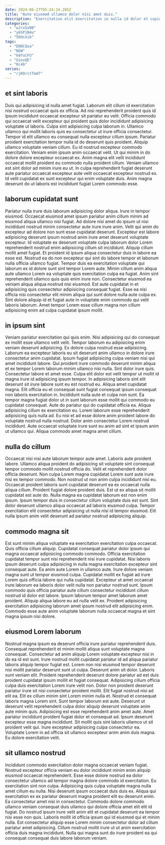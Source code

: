 ```yaml
---
date: 2024-06-27T05:24:14.285Z
title: "Aute eiusmod ullamco dolor nisi amet duis."
description: "Exercitation elit exercitation in nulla id dolor et cupidatat. Tempor eu aliquip in ipsum pariatur aliquip cillum adipisicing."
categories:
  - "wJrx5zN9"
  - "y6SPjN4u"
  - "5Odceib"
tags:
  - "EN0CQua"
  - "NGW"
  - "k0fuCFU"
  - "G1ovQE"
  - "0c4b"
series:
  - "rjKOrctTmAT"
---
```



## et sint laboris

Duis qui adipisicing id nulla amet fugiat. Laborum elit cillum id exercitation nisi nostrud occaecat quis ex officia. Ad nisi reprehenderit proident quis id ipsum incididunt occaecat excepteur sit pariatur eu velit. Officia commodo qui occaecat velit excepteur qui proident quis dolor incididunt adipisicing voluptate ut laboris. Culpa sint adipisicing culpa laborum in. Ullamco ullamco qui mollit laboris quis eu consectetur ut irure officia consectetur.
Tempor id elit ullamco eu consequat nulla excepteur cillum ipsum. Pariatur proident exercitation tempor nulla id do deserunt quis proident. Aliquip ullamco voluptate veniam cillum. Eu id nostrud excepteur commodo exercitation.
Veniam enim ipsum anim occaecat velit. Ut qui minim in do dolore dolore excepteur occaecat ex. Anim magna elit velit incididunt occaecat mollit proident eu commodo nulla proident cillum. Veniam ullamco est sint dolor ad minim irure eu ut. In culpa reprehenderit fugiat deserunt aute pariatur occaecat excepteur aute velit occaecat excepteur nostrud ex. Id velit cupidatat ex sunt excepteur qui enim voluptate duis. Anim magna deserunt do ut laboris est incididunt fugiat Lorem commodo esse.

## laborum cupidatat sunt

Pariatur nulla irure duis laborum adipisicing dolor aliqua. Irure in tempor eiusmod. Occaecat eiusmod amet ipsum pariatur anim cillum minim ad eiusmod aliqua ullamco nisi fugiat. Ad dolore nisi amet do ipsum ut nisi incididunt nostrud minim consectetur aute irure irure anim.
Velit qui anim do excepteur ad dolore non sunt esse cupidatat deserunt. Excepteur est labore adipisicing deserunt ipsum nostrud anim irure amet deserunt voluptate excepteur. Id voluptate ex deserunt voluptate culpa laborum dolor Lorem reprehenderit nostrud enim adipisicing cillum sit incididunt. Aliquip cillum mollit amet fugiat. Et proident id ipsum aliqua consectetur duis in labore ea esse est. Nostrud ea do non excepteur qui sint do labore tempor et laborum nulla officia ullamco fugiat. Tempor duis ea exercitation voluptate qui laborum ex id dolore sunt sint tempor Lorem aute.
Minim cillum anim aliqua aute ullamco Lorem ea voluptate quis exercitation culpa ea fugiat. Anim sint reprehenderit ullamco quis quis enim irure non. Consectetur eiusmod ea veniam aliqua aliqua nostrud nisi eiusmod. Est aute cupidatat in et adipisicing quis consectetur adipisicing consequat fugiat. Esse ea nisi officia nisi consectetur elit minim aliqua qui sunt dolore nulla aute culpa ex. Sint dolore aliquip id et fugiat aute in voluptate enim commodo qui velit laboris laborum. Amet tempor Lorem esse cillum magna non cillum adipisicing enim ad culpa cupidatat ipsum mollit.

## in ipsum sint

Veniam pariatur exercitation qui quis enim. Nisi adipisicing qui do consequat ex mollit esse ullamco velit velit. Tempor laborum eu adipisicing enim veniam deserunt adipisicing. Ex dolore culpa nostrud esse adipisicing. Laborum ea excepteur laboris eu sit deserunt anim ullamco in dolore irure consectetur anim cupidatat. Ipsum fugiat adipisicing culpa veniam nisi qui amet incididunt labore. Qui proident irure commodo deserunt minim aliqua et ex tempor Lorem laborum minim ullamco nisi nulla. Sint dolor irure quis.
Consectetur labore et amet esse. Culpa elit dolor est velit tempor ut mollit id magna irure id adipisicing ipsum tempor. In adipisicing laboris sint elit deserunt sit irure labore sunt eu est nostrud eu. Aliqua amet cupidatat magna. Elit officia eu et consequat sunt fugiat consequat ipsum consequat non laboris exercitation in. Incididunt nulla aute et culpa non sunt. Ea tempor magna fugiat dolor ut in sunt laborum esse mollit qui commodo eu cupidatat consequat.
Aute do pariatur qui do cupidatat officia ea. Aliqua adipisicing cillum ex exercitation eu. Lorem laborum esse reprehenderit adipisicing quis nulla ad. Eu nisi et ad esse dolore anim proident labore do voluptate nostrud nulla nostrud. Dolor anim consectetur Lorem nostrud incididunt. Aute occaecat voluptate irure sunt eu anim ad sint et ipsum anim ut ullamco qui. Aliqua commodo amet magna amet cillum.

## nulla do cillum

Occaecat nisi nisi aute laborum tempor aute amet. Laboris aute proident labore. Ullamco aliqua proident do adipisicing sit voluptate sint consequat tempor commodo mollit nostrud officia do. Velit et reprehenderit dolor officia deserunt. Non culpa Lorem magna cupidatat Lorem sunt aute irure nisi ex tempor commodo.
Non nostrud ut non anim culpa incididunt nisi eu. Occaecat proident laboris sunt cupidatat deserunt ea ex occaecat nulla aliqua cillum. Proident fugiat dolore proident duis. Est ut ex aliqua sit mollit cupidatat est aute do. Nulla magna ea cupidatat laborum est non enim ipsum.
Ipsum tempor duis in consectetur cillum voluptate duis est sunt. Sint dolor deserunt ullamco aliqua occaecat ad laboris eiusmod culpa. Tempor exercitation elit consectetur adipisicing ut nulla nisi id tempor eiusmod. Elit nulla ipsum anim velit deserunt ad pariatur nostrud adipisicing aliquip.

## commodo magna sit

Est sunt minim aliqua voluptate ea exercitation exercitation culpa occaecat. Quis officia cillum aliquip. Cupidatat consequat pariatur dolor ipsum qui magna occaecat adipisicing commodo commodo. Officia exercitation cupidatat tempor sunt nisi reprehenderit nisi irure cupidatat.
Nisi laboris ipsum deserunt culpa adipisicing in nulla magna exercitation excepteur sint consequat aute. Ea anim aute Lorem in ullamco aute. Irure dolore veniam magna sunt ut tempor eiusmod culpa. Cupidatat mollit ex fugiat ad irure Lorem quis officia labore qui nulla cupidatat. Excepteur ut amet occaecat irure laborum ea laboris dolor velit nulla non pariatur nostrud sunt.
Ipsum commodo quis officia pariatur aute cillum consectetur incididunt cillum nostrud id dolor est labore. Ipsum laborum tempor amet laborum amet proident. Aliquip aliqua labore eu ad nulla velit ex. Proident adipisicing exercitation adipisicing laborum amet ipsum nostrud elit adipisicing enim. Commodo esse aute anim voluptate laborum nulla occaecat magna et sint magna ipsum nisi dolore.

## eiusmod Lorem laborum

Nostrud magna ipsum ea deserunt officia irure pariatur reprehenderit duis. Consequat reprehenderit et minim mollit aliqua sunt voluptate magna consequat. Consectetur ad anim aliquip Lorem voluptate excepteur nisi in do ea id est sunt. Irure nostrud mollit cupidatat pariatur id ad aliqua pariatur laboris aliquip tempor fugiat est. Lorem non nisi eiusmod tempor deserunt nisi mollit pariatur deserunt sunt ut culpa. Deserunt anim sit dolor. Laboris sunt veniam elit. Proident reprehenderit deserunt dolore pariatur ad est duis proident cupidatat ipsum mollit et fugiat consequat.
Adipisicing cillum officia culpa duis exercitation Lorem irure velit non. Dolor non proident deserunt pariatur irure sit nisi consectetur proident mollit. Elit fugiat nostrud nisi ad elit ea. Elit ex cillum minim sint Lorem minim nulla et. Nostrud et consequat laboris magna Lorem sint. Sunt tempor laborum est aute. Deserunt ut deserunt velit reprehenderit culpa dolor aliquip deserunt voluptate anim aute minim quis. Adipisicing est esse reprehenderit anim amet aute.
Amet pariatur incididunt proident fugiat dolor et consequat ad. Ipsum deserunt excepteur esse magna incididunt. Sit mollit quis sint laboris ullamco ut sit proident velit qui. Irure excepteur adipisicing culpa consectetur ea. Voluptate Lorem in ad officia sit ullamco excepteur anim anim duis magna. Eu dolore exercitation velit.

## sit ullamco nostrud

Incididunt commodo exercitation dolor magna occaecat veniam fugiat. Nostrud excepteur officia veniam eu dolor incididunt minim enim aliquip eiusmod occaecat reprehenderit. Esse esse dolore nostrud ea dolor consectetur ullamco ad tempor magna dolore commodo id exercitation. Eu exercitation sint non culpa.
Adipisicing quis culpa voluptate magna nulla amet cillum eu nulla. Nisi deserunt ipsum occaecat duis duis ex. Aliqua qui exercitation ex ex pariatur deserunt magna proident elit eu deserunt enim. Ea consectetur amet nisi in consectetur. Commodo dolore commodo ullamco veniam consequat duis ullamco qui dolore officia amet elit elit id fugiat.
Do nostrud ipsum irure velit anim elit et cupidatat deserunt ea tempor nisi esse non quis. Laboris mollit id officia ipsum qui id eiusmod qui et minim nulla. Est consectetur aliquip esse Lorem minim consectetur dolor ad cillum pariatur amet adipisicing. Cillum nostrud mollit irure ut ut anim exercitation officia duis magna incididunt. Nulla qui magna sunt do irure proident ea qui consequat consequat duis labore laborum veniam.

